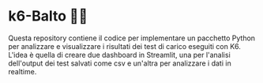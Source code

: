 # k6-Balto 🐕‍🦺
Questa repository contiene il codice per implementare un pacchetto Python per analizzare e visualizzare i risultati dei test di carico eseguiti con K6. L'idea è quella di creare due dashboard in Streamlit, una per l'analisi dell'output dei test salvati come csv e un'altra per analizzare i dati in realtime.
